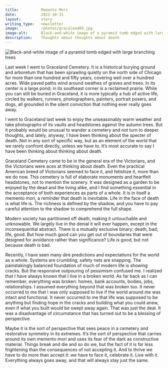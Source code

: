 ```yaml
---
title:          Memento Mori
date:           2022-10-31
layout:         story
writing_type:   newsletter
image:          /photos/graceland09.jpg
image-alt:      Black-and-white image of a pyramid tomb edged with large branching trees
description:    Thoughts about thoughts about death
---
```


<div><img alt="Black-and-white image of a pyramid tomb edged with large branching trees" src="{{ site.baseurl }}/images/photos/graceland09.jpg" /></div>

Last week I went to Graceland Cemetery. It is a historical burying ground and arboretum that has been sprawling quietly on the north side of Chicago for more than one hundred and fifty years, covering well over a hundred acres. Wide paved paths wind around swathes of graves and trees. In its center is a large pond; in its southeast corner is a reclaimed prairie. While you can still be buried in Graceland, it is more typically a hub of active life, circled by walkers, runners, photographers, painters, portrait posers, and dogs, all grounded in the silent conviction that nothing ever really goes away.

I went to Graceland last week to enjoy the unseasonably warm weather and take photographs of its vaults and headstones against the autumn trees. But it probably would be unusual to wander a cemetery and not turn to deeper thoughts, and lately, anyway, I have been thinking about the specter of death. Not in any sort of specific way, but as an element of the world that we rarely confront directly, unless we have to. It’s most accurate to say I have been thinking about thinking about death.

Graceland Cemetery came to be in the general era of the Victorians, and the Victorians were aces at thinking about death. Even the practical American breed of Victorians seemed to face it, and fetishize it, more than we do now. This cemetery is full of elaborate monuments and heartfelt headstones, not to mention the scenery. It was designed as a garden to be enjoyed by the dead and the living alike, and I find something essential in the acceptance of both experiences as parts of a whole. It is in itself a memento mori, a reminder that death is inevitable. Life in the face of death is what life is. The richness is defined by the shadow, and you have to pay careful attention to the shadow to comprehend the full shape.

Modern society has partitioned off death, making it untouchable and unknowable. We largely live in the denial it will ever happen, except in the inconsequential abstract. There is a mutually exclusive binary: death, bad; life, good. But how much good can you get out of boundaries that were designed for avoidance rather than significance? Life _is_ good, but not because death is bad.

Recently, I have seen many dire predictions and expectations for the world as a whole. Systems are crumbling, safety nets are snapping. The painstakingly balanced foundation of much of modern life is showing cracks. But the responsive outpouring of pessimism confused me. I realized that I have always known that I live in a broken world. As far back as I can remember, everything was broken: homes, bank accounts, bodies, jobs, relationships. I assumed everything beyond that was broken too. It never occurred to me that I was only supposed to live if the world around me was intact and functional. It never occurred to me that life was supposed to be anything but finding hope in the cracks and building what you could anew, even if what you built would be swept away again. That was just the deal. It was a disadvantage of circumstance that has turned out to be a blessing of perspective.

Maybe it is the sort of perspective that sees peace in a cemetery and restorative symmetry in its extremes. It’s the sort of perspective that carries around its own memento mori and uses its fear of the dark as constructive material. Things break and die and so do we, but the fact of it is far less frightening than the consequences of not accepting it. And to thrive we have to do more than accept it: we have to face it, celebrate it. Live with it. Everything always goes away, and that will always stay just the same.

